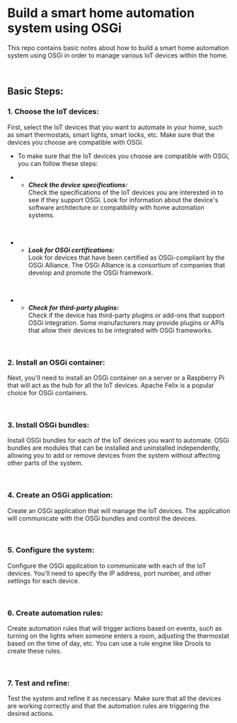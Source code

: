 # Build a smart home automation system using OSGi 
This repo contains basic notes about how to build a smart home automation system using OSGi in order to manage various IoT devices within the home.

<br>

## Basic Steps:
### 1. Choose the IoT devices:
 First, select the IoT devices that you want to automate in your home, such as smart thermostats, smart lights, smart locks, etc. Make sure that the devices you choose are compatible with OSGi. 
 
   * To make sure that the IoT devices you choose are compatible with OSGi, you can follow these steps:

   * * ***Check the device specifications:*** <br>
   Check the specifications of the IoT devices you are interested in to see if they support OSGi. Look for information about the device's software architecture or compatibility with home automation systems.

   <br>

   * * ***Look for OSGi certifications:*** <br>
   Look for devices that have been certified as OSGi-compliant by the OSGi Alliance. The OSGi Alliance is a consortium of companies that develop and promote the OSGi framework.

   <br>

   * * ***Check for third-party plugins:*** <br>
   Check if the device has third-party plugins or add-ons that support OSGi integration. Some manufacturers may provide plugins or APIs that allow their devices to be integrated with OSGi frameworks.

<br>

### 2. Install an OSGi container: 
Next, you'll need to install an OSGi container on a server or a Raspberry Pi that will act as the hub for all the IoT devices. Apache Felix is a popular choice for OSGi containers.

<br>

### 3. Install OSGi bundles: 
Install OSGi bundles for each of the IoT devices you want to automate. OSGi bundles are modules that can be installed and uninstalled independently, allowing you to add or remove devices from the system without affecting other parts of the system.

<br>

### 4. Create an OSGi application: 
Create an OSGi application that will manage the IoT devices. The application will communicate with the OSGi bundles and control the devices.

<br>

### 5. Configure the system: 
Configure the OSGi application to communicate with each of the IoT devices. You'll need to specify the IP address, port number, and other settings for each device.

<br>

### 6. Create automation rules: 
Create automation rules that will trigger actions based on events, such as turning on the lights when someone enters a room, adjusting the thermostat based on the time of day, etc. You can use a rule engine like Drools to create these rules.

<br>

### 7. Test and refine: 
Test the system and refine it as necessary. Make sure that all the devices are working correctly and that the automation rules are triggering the desired actions.

